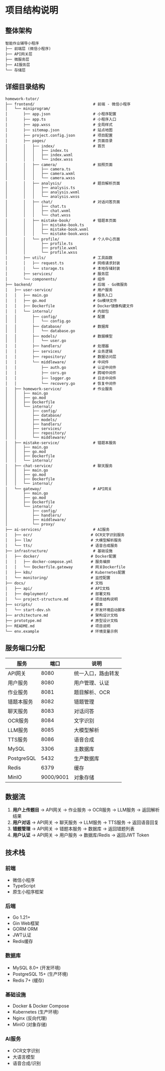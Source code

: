 # 项目结构说明

## 整体架构

```
智能作业辅导小程序
├── 前端层 (微信小程序)
├── API网关层
├── 微服务层
├── AI服务层
└── 存储层
```

## 详细目录结构

```
homework-tutor/
├── frontend/                          # 前端 - 微信小程序
│   └── miniprogram/
│       ├── app.json                   # 小程序配置
│       ├── app.ts                     # 小程序入口
│       ├── app.wxss                   # 全局样式
│       ├── sitemap.json               # 站点地图
│       ├── project.config.json        # 项目配置
│       ├── pages/                     # 页面目录
│       │   ├── index/                 # 首页
│       │   │   ├── index.ts
│       │   │   ├── index.wxml
│       │   │   └── index.wxss
│       │   ├── camera/                # 拍照页面
│       │   │   ├── camera.ts
│       │   │   ├── camera.wxml
│       │   │   └── camera.wxss
│       │   ├── analysis/              # 题目解析页面
│       │   │   ├── analysis.ts
│       │   │   ├── analysis.wxml
│       │   │   └── analysis.wxss
│       │   ├── chat/                  # 对话问答页面
│       │   │   ├── chat.ts
│       │   │   ├── chat.wxml
│       │   │   └── chat.wxss
│       │   ├── mistake-book/          # 错题本页面
│       │   │   ├── mistake-book.ts
│       │   │   ├── mistake-book.wxml
│       │   │   └── mistake-book.wxss
│       │   └── profile/               # 个人中心页面
│       │       ├── profile.ts
│       │       ├── profile.wxml
│       │       └── profile.wxss
│       ├── utils/                     # 工具函数
│       │   ├── request.ts             # 网络请求封装
│       │   └── storage.ts             # 本地存储封装
│       ├── services/                  # 服务层
│       └── components/                # 组件
├── backend/                           # 后端 - Go微服务
│   ├── user-service/                  # 用户服务
│   │   ├── main.go                    # 服务入口
│   │   ├── go.mod                     # Go模块文件
│   │   ├── Dockerfile                 # Docker镜像构建文件
│   │   └── internal/                  # 内部包
│   │       ├── config/                # 配置
│   │       │   └── config.go
│   │       ├── database/              # 数据库
│   │       │   └── database.go
│   │       ├── models/                # 数据模型
│   │       │   └── user.go
│   │       ├── handlers/              # 处理器
│   │       ├── services/              # 业务逻辑
│   │       ├── repository/            # 数据访问层
│   │       └── middleware/            # 中间件
│   │           ├── auth.go            # 认证中间件
│   │           ├── cors.go            # 跨域中间件
│   │           ├── logger.go          # 日志中间件
│   │           └── recovery.go        # 恢复中间件
│   ├── homework-service/              # 作业服务
│   │   ├── main.go
│   │   ├── go.mod
│   │   ├── Dockerfile
│   │   └── internal/
│   │       ├── config/
│   │       ├── database/
│   │       ├── models/
│   │       ├── handlers/
│   │       ├── services/
│   │       ├── repository/
│   │       └── middleware/
│   ├── mistake-service/               # 错题本服务
│   │   ├── main.go
│   │   ├── go.mod
│   │   ├── Dockerfile
│   │   └── internal/
│   ├── chat-service/                  # 聊天服务
│   │   ├── main.go
│   │   ├── go.mod
│   │   ├── Dockerfile
│   │   └── internal/
│   └── gateway/                       # API网关
│       ├── main.go
│       ├── go.mod
│       ├── Dockerfile
│       └── internal/
│           ├── config/
│           ├── handlers/
│           ├── middleware/
│           └── proxy/
├── ai-services/                       # AI服务
│   ├── ocr/                          # OCR文字识别服务
│   ├── llm/                          # 大模型解析服务
│   └── tts/                          # 语音合成服务
├── infrastructure/                    # 基础设施
│   ├── docker/                       # Docker配置
│   │   ├── docker-compose.yml        # 服务编排
│   │   └── Dockerfile.gateway        # 网关Dockerfile
│   ├── k8s/                          # Kubernetes配置
│   └── monitoring/                   # 监控配置
├── docs/                             # 文档
│   ├── api/                          # API文档
│   ├── deployment/                   # 部署文档
│   └── project-structure.md          # 项目结构说明
├── scripts/                          # 脚本
│   └── start-dev.sh                  # 开发环境启动脚本
├── architecture.md                   # 架构设计文档
├── prototype.md                      # 原型设计文档
├── README.md                         # 项目说明
└── env.example                       # 环境变量示例
```

## 服务端口分配

| 服务 | 端口 | 说明 |
|------|------|------|
| API网关 | 8080 | 统一入口，路由转发 |
| 用户服务 | 8080 | 用户管理、认证 |
| 作业服务 | 8081 | 题目解析、OCR |
| 错题本服务 | 8082 | 错题管理 |
| 聊天服务 | 8083 | 对话问答 |
| OCR服务 | 8084 | 文字识别 |
| LLM服务 | 8085 | 大模型解析 |
| TTS服务 | 8086 | 语音合成 |
| MySQL | 3306 | 主数据库 |
| PostgreSQL | 5432 | 生产数据库 |
| Redis | 6379 | 缓存 |
| MinIO | 9000/9001 | 对象存储 |

## 数据流

1. **用户上传题目** → API网关 → 作业服务 → OCR服务 → LLM服务 → 返回解析结果
2. **用户对话** → API网关 → 聊天服务 → LLM服务 → TTS服务 → 返回语音回复
3. **错题管理** → API网关 → 错题本服务 → 数据库 → 返回错题列表
4. **用户认证** → API网关 → 用户服务 → 数据库/Redis → 返回JWT Token

## 技术栈

### 前端
- 微信小程序
- TypeScript
- 原生小程序框架

### 后端
- Go 1.21+
- Gin Web框架
- GORM ORM
- JWT认证
- Redis缓存

### 数据库
- MySQL 8.0+ (开发环境)
- PostgreSQL 15+ (生产环境)
- Redis 7+ (缓存)

### 基础设施
- Docker & Docker Compose
- Kubernetes (生产环境)
- Nginx (反向代理)
- MinIO (对象存储)

### AI服务
- OCR文字识别
- 大语言模型
- 语音合成/识别
